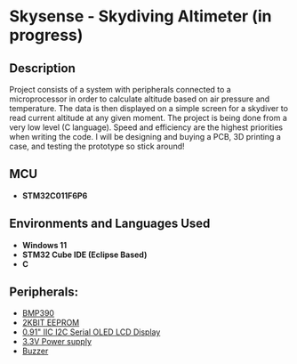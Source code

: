 <h1>Skysense - Skydiving Altimeter (in progress)</h1>


<h2>Description</h2>
Project consists of a system with peripherals connected to a microprocessor in order to calculate altitude based on air pressure and temperature. The data is then displayed on a simple screen for a skydiver to read current altitude at any given moment. The project is being done from a very low level (C language). Speed and efficiency are the highest priorities when writing the code. I will be designing and buying a PCB, 3D printing a case, and testing the prototype so stick around!
<br />


<h2>MCU</h2>

- <b>STM32C011F6P6</b> 

<h2>Environments and Languages Used </h2>

- <b>Windows 11</b>
- <b>STM32 Cube IDE (Eclipse Based)</b>
- <b>C</b>

<h2>Peripherals:</h2>

- [BMP390](https://www.bosch-sensortec.com/products/environmental-sensors/pressure-sensors/pressure-sensors-bmp390.html)
- [2KBIT EEPROM](https://www.digikey.com/en/products/detail/microchip-technology/AT24CSW020-STUM-T/15219653)
- [0.91" IIC I2C Serial OLED LCD Display](https://www.amazon.com/HiLetgo-Serial-Display-SSD1306-Arduino/dp/B01N0KIVUX)
- [3.3V Power supply](https://www.digikey.com/en/products/detail/texas-instruments/TPS62203DBVT/461344)
- [Buzzer](https://www.sameskydevices.com/product/audio/buzzers/audio-transducers/cmt-322-65-smt-tr?srsltid=AfmBOooERc3Dd-YpNRm_QXyVyu42uBkd9ORBP6C3XmQU_50bZidL7A-O)

<!--
 ```diff
- text in red
+ text in green
! text in orange
# text in gray
@@ text in purple (and bold)@@
```
--!>
